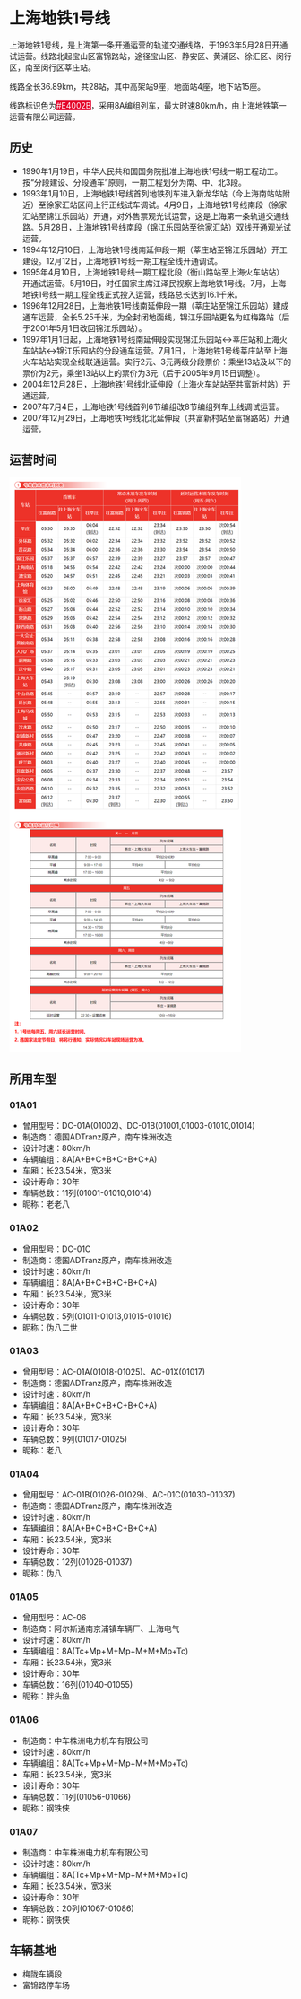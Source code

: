 # 上海地铁1号线

上海地铁1号线，是上海第一条开通运营的轨道交通线路，于1993年5月28日开通试运营。线路北起宝山区富锦路站，途径宝山区、静安区、黄浦区、徐汇区、闵行区，南至闵行区莘庄站。

线路全长36.89km，共28站，其中高架站9座，地面站4座，地下站15座。

线路标识色为<span style="color: white;background: #E4002B;">#E4002B</span>，采用8A编组列车，最大时速80km/h，由上海地铁第一运营有限公司运营。

## 历史
* 1990年1月19日，中华人民共和国国务院批准上海地铁1号线一期工程动工。按“分段建设、分段通车”原则，一期工程划分为南、中、北3段。
* 1993年1月10日，上海地铁1号线首列地铁列车进入新龙华站（今上海南站站附近）至徐家汇站区间上行正线试车调试。4月9日，上海地铁1号线南段（徐家汇站至锦江乐园站）开通，对外售票观光试运营，这是上海第一条轨道交通线路。5月28日，上海地铁1号线南段（锦江乐园站至徐家汇站）双线开通观光试运营。
* 1994年12月10日，上海地铁1号线南延伸段一期（莘庄站至锦江乐园站）开工建设。12月12日，上海地铁1号线一期工程全线开通调试。
* 1995年4月10日，上海地铁1号线一期工程北段（衡山路站至上海火车站站）开通试运营。5月19日，时任国家主席江泽民视察上海地铁1号线。7月，上海地铁1号线一期工程全线正式投入运营，线路总长达到16.1千米。
* 1996年12月28日，上海地铁1号线南延伸段一期（莘庄站至锦江乐园站）建成通车运营，全长5.25千米，为全封闭地面线，锦江乐园站更名为虹梅路站（后于2001年5月1日改回锦江乐园站）。
* 1997年1月1日起，上海地铁1号线南延伸段实现锦江乐园站↔莘庄站和上海火车站站↔锦江乐园站的分段通车运营。7月1日，上海地铁1号线莘庄站至上海火车站站实现全线联通运营。实行2元、3元两级分段票价：乘坐13站及以下的票价为2元，乘坐13站以上的票价为3元（后于2005年9月15日调整）。
* 2004年12月28日，上海地铁1号线北延伸段（上海火车站站至共富新村站）开通运营。
* 2007年7月4日，上海地铁1号线首列6节编组改8节编组列车上线调试运营。
* 2007年12月29日，上海地铁1号线北北延伸段（共富新村站至富锦路站）开通运营。

## 运营时间
![](./time/1.png)

## 所用车型
### 01A01
* 曾用型号：DC-01A(01002)、DC-01B(01001,01003-01010,01014)
* 制造商：德国ADTranz原产，南车株洲改造
* 设计时速：80km/h
* 车辆编组：8A(A+B+C+B+C+B+C+A)
* 车厢：长23.54米，宽3米
* 设计寿命：30年
* 车辆总数：11列(01001-01010,01014)
* 昵称：老老八
### 01A02
* 曾用型号：DC-01C
* 制造商：德国ADTranz原产，南车株洲改造
* 设计时速：80km/h
* 车辆编组：8A(A+B+C+B+C+B+C+A)
* 车厢：长23.54米，宽3米
* 设计寿命：30年
* 车辆总数：5列(01011-01013,01015-01016)
* 昵称：伪八二世
### 01A03
* 曾用型号：AC-01A(01018-01025)、AC-01X(01017)
* 制造商：德国ADTranz原产，南车株洲改造
* 设计时速：80km/h
* 车辆编组：8A(A+B+C+B+C+B+C+A)
* 车厢：长23.54米，宽3米
* 设计寿命：30年
* 车辆总数：9列(01017-01025)
* 昵称：老八
### 01A04
* 曾用型号：AC-01B(01026-01029)、AC-01C(01030-01037)
* 制造商：德国ADTranz原产，南车株洲改造
* 设计时速：80km/h
* 车辆编组：8A(A+B+C+B+C+B+C+A)
* 车厢：长23.54米，宽3米
* 设计寿命：30年
* 车辆总数：12列(01026-01037)
* 昵称：伪八
### 01A05
* 曾用型号：AC-06
* 制造商：阿尔斯通南京浦镇车辆厂、上海电气
* 设计时速：80km/h
* 车辆编组：8A(Tc+Mp+M+Mp+M+M+Mp+Tc)
* 车厢：长23.54米，宽3米
* 设计寿命：30年
* 车辆总数：16列(01040-01055)
* 昵称：胖头鱼
### 01A06
* 制造商：中车株洲电力机车有限公司
* 设计时速：80km/h
* 车辆编组：8A(Tc+Mp+M+Mp+M+M+Mp+Tc)
* 车厢：长23.54米，宽3米
* 设计寿命：30年
* 车辆总数：11列(01056-01066)
* 昵称：钢铁侠
### 01A07
* 制造商：中车株洲电力机车有限公司
* 设计时速：80km/h
* 车辆编组：8A(Tc+Mp+M+Mp+M+M+Mp+Tc)
* 车厢：长23.54米，宽3米
* 设计寿命：30年
* 车辆总数：20列(01067-01086)
* 昵称：钢铁侠

## 车辆基地
* 梅陇车辆段
* 富锦路停车场